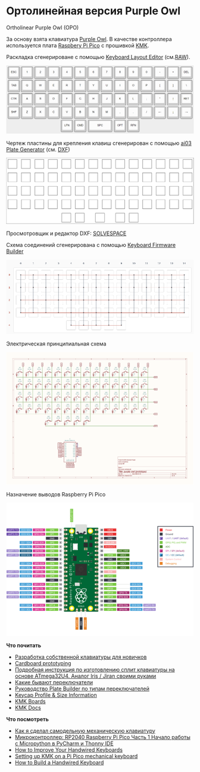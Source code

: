 #  Ортолинейная версия Purple Owl
Ortholinear Purple Owl (OPO)

За основу взята клавиатура [Purple Owl](https://github.com/SonalPinto/purple-owl).
В качестве контроллера используется плата [Raspbery Pi Pico](https://www.raspberrypi.com/products/raspberry-pi-pico/) с прошивкой [KMK](https://github.com/KMKfw/kmk_firmware).

Раскладка сгенерироване с помощью [Keyboard Layout Editor](http://www.keyboard-layout-editor.com/#/gists/5cc3faeed62e0535db84b48822869d70) (cм.[RAW](https://github.com/wowaka/opo/blob/main/kle.txt)).

![](assets/kle.png)


Чертеж пластины для крепления клавиш сгенерирован с помощью [ai03 Plate Generator](https://kbplate.ai03.com/) (см. [DXF](assets/plate.dxf))

![](assets/plate.svg)

Просмотровщик и редактор DXF: [SOLVESPACE](https://solvespace.com/index.pl)


Cхема соединений сгенерирована с помощью [Keyboard Firmware Builder](https://kbfirmware.com/)

![](assets/wiring.png)


Электрическая принципиальная схема

![](assets/schematic.png)


Назначение выводов Raspberry Pi Pico 

![](assets/pinout.svg)


**Что почитать**
- [Разработка собственной клавиатуры для новичков](https://mkbd.ru/post/make-own-custom-keyboard/)
- [Cardboard prototyping](https://golem.hu/guide/cardboard-prototyping/)
- [Подробная инструкция по изготовлению сплит клавиатуры на основе ATmega32U4. Аналог Iris / Jiran своими руками](https://habr.com/ru/articles/515246/)
- [Какие бывают переключатели](https://geekboards.ru/page/mechanical_switches_v2)
- [Руководство Plate Builder по типам переключателей](http://builder-docs.swillkb.com/features/#switch-type)
- [Keycap Profile & Size Information](https://blog.maxkeyboard.com/dwkb/keycap-profile-size-information/)
- [KMK Boards](https://github.com/KMKfw/kmk_firmware/tree/master/boards)
- [KMK Docs](https://github.com/KMKfw/kmk_firmware/tree/master/docs/en)


**Что посмотреть**
- [Как я сделал самодельную механическую клавиатуру](https://www.youtube.com/watch?v=X6o-x2BWEV4)
- [Микроконтроллер: RP2040 Raspberry Pi Pico Часть 1 Начало работы с Micropython в PyCharm и Thonny IDE](https://www.youtube.com/watch?v=Yokaa3KJCAM)
- [How to Improve Your Handwired Keyboards](https://www.youtube.com/watch?v=m7Q5ZjqN-ao)
- [Setting up KMK on a Pi Pico mechanical keyboard](https://www.youtube.com/watch?v=i43lZPAkA2c)
- [How to Build a Handwired Keyboard](https://www.youtube.com/watch?v=hjml-K-pV4E)
